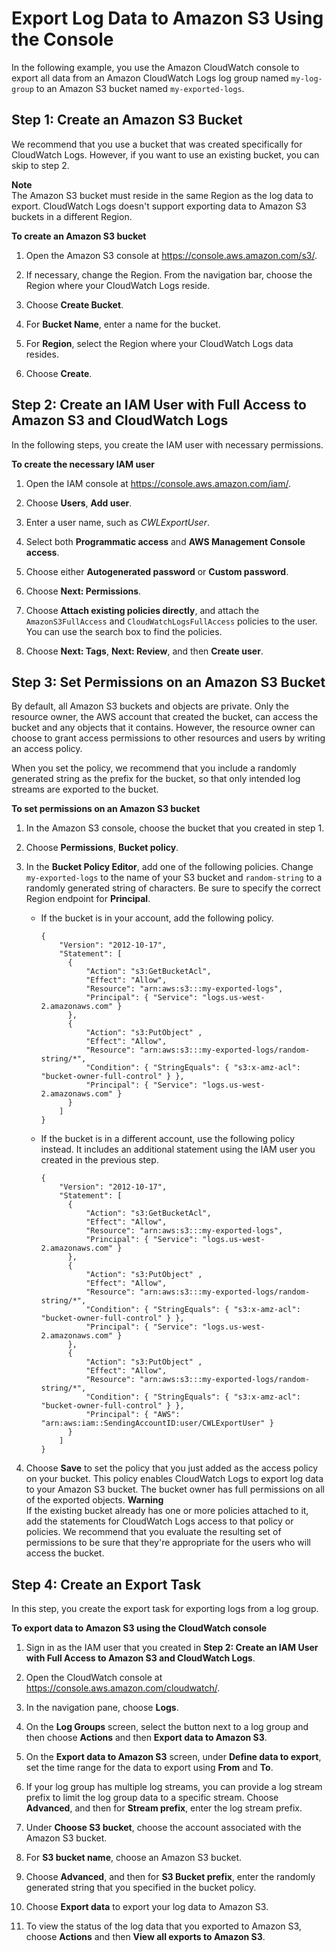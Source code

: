 # Export Log Data to Amazon S3 Using the Console<a name="S3ExportTasksConsole"></a>

In the following example, you use the Amazon CloudWatch console to export all data from an Amazon CloudWatch Logs log group named `my-log-group` to an Amazon S3 bucket named `my-exported-logs`\.

## Step 1: Create an Amazon S3 Bucket<a name="CreateS3BucketConsole"></a>

We recommend that you use a bucket that was created specifically for CloudWatch Logs\. However, if you want to use an existing bucket, you can skip to step 2\.

**Note**  
The Amazon S3 bucket must reside in the same Region as the log data to export\. CloudWatch Logs doesn't support exporting data to Amazon S3 buckets in a different Region\.

**To create an Amazon S3 bucket**

1. Open the Amazon S3 console at [https://console\.aws\.amazon\.com/s3/](https://console.aws.amazon.com/s3/)\.

1. If necessary, change the Region\. From the navigation bar, choose the Region where your CloudWatch Logs reside\.

1. Choose **Create Bucket**\.

1. For **Bucket Name**, enter a name for the bucket\.

1. For **Region**, select the Region where your CloudWatch Logs data resides\.

1. Choose **Create**\.

## Step 2: Create an IAM User with Full Access to Amazon S3 and CloudWatch Logs<a name="CreateIAMUser-With-S3-Access"></a>

In the following steps, you create the IAM user with necessary permissions\.

**To create the necessary IAM user**

1. Open the IAM console at [https://console\.aws\.amazon\.com/iam/](https://console.aws.amazon.com/iam/)\.

1. Choose **Users**, **Add user**\.

1. Enter a user name, such as *CWLExportUser*\.

1. Select both **Programmatic access** and **AWS Management Console access**\.

1. Choose either **Autogenerated password** or **Custom password**\.

1. Choose **Next: Permissions**\.

1. Choose **Attach existing policies directly**, and attach the `AmazonS3FullAccess` and `CloudWatchLogsFullAccess` policies to the user\. You can use the search box to find the policies\.

1. Choose **Next: Tags**, **Next: Review**, and then **Create user**\.

## Step 3: Set Permissions on an Amazon S3 Bucket<a name="S3PermissionsConsole"></a>

By default, all Amazon S3 buckets and objects are private\. Only the resource owner, the AWS account that created the bucket, can access the bucket and any objects that it contains\. However, the resource owner can choose to grant access permissions to other resources and users by writing an access policy\.

When you set the policy, we recommend that you include a randomly generated string as the prefix for the bucket, so that only intended log streams are exported to the bucket\.

**To set permissions on an Amazon S3 bucket**

1. In the Amazon S3 console, choose the bucket that you created in step 1\.

1. Choose **Permissions**, **Bucket policy**\.

1. In the **Bucket Policy Editor**, add one of the following policies\. Change `my-exported-logs` to the name of your S3 bucket and `random-string` to a randomly generated string of characters\. Be sure to specify the correct Region endpoint for **Principal**\.
   + If the bucket is in your account, add the following policy\. 

     ```
     {
         "Version": "2012-10-17",
         "Statement": [
           {
               "Action": "s3:GetBucketAcl",
               "Effect": "Allow",
               "Resource": "arn:aws:s3:::my-exported-logs",
               "Principal": { "Service": "logs.us-west-2.amazonaws.com" }
           },
           {
               "Action": "s3:PutObject" ,
               "Effect": "Allow",
               "Resource": "arn:aws:s3:::my-exported-logs/random-string/*",
               "Condition": { "StringEquals": { "s3:x-amz-acl": "bucket-owner-full-control" } },
               "Principal": { "Service": "logs.us-west-2.amazonaws.com" }
           }
         ]
     }
     ```
   + If the bucket is in a different account, use the following policy instead\. It includes an additional statement using the IAM user you created in the previous step\.

     ```
     {
         "Version": "2012-10-17",
         "Statement": [
           {
               "Action": "s3:GetBucketAcl",
               "Effect": "Allow",
               "Resource": "arn:aws:s3:::my-exported-logs",
               "Principal": { "Service": "logs.us-west-2.amazonaws.com" }
           },
           {
               "Action": "s3:PutObject" ,
               "Effect": "Allow",
               "Resource": "arn:aws:s3:::my-exported-logs/random-string/*",
               "Condition": { "StringEquals": { "s3:x-amz-acl": "bucket-owner-full-control" } },
               "Principal": { "Service": "logs.us-west-2.amazonaws.com" }
           },
           {
               "Action": "s3:PutObject" ,
               "Effect": "Allow",
               "Resource": "arn:aws:s3:::my-exported-logs/random-string/*",
               "Condition": { "StringEquals": { "s3:x-amz-acl": "bucket-owner-full-control" } },
               "Principal": { "AWS": "arn:aws:iam::SendingAccountID:user/CWLExportUser" }
           }
         ]
     }
     ```

1. Choose **Save** to set the policy that you just added as the access policy on your bucket\. This policy enables CloudWatch Logs to export log data to your Amazon S3 bucket\. The bucket owner has full permissions on all of the exported objects\.
**Warning**  
If the existing bucket already has one or more policies attached to it, add the statements for CloudWatch Logs access to that policy or policies\. We recommend that you evaluate the resulting set of permissions to be sure that they're appropriate for the users who will access the bucket\.

## Step 4: Create an Export Task<a name="CreateExportTaskConsole"></a>

In this step, you create the export task for exporting logs from a log group\.

**To export data to Amazon S3 using the CloudWatch console**

1. Sign in as the IAM user that you created in **Step 2: Create an IAM User with Full Access to Amazon S3 and CloudWatch Logs**\.

1. Open the CloudWatch console at [https://console\.aws\.amazon\.com/cloudwatch/](https://console.aws.amazon.com/cloudwatch/)\.

1. In the navigation pane, choose **Logs**\.

1. On the **Log Groups** screen, select the button next to a log group and then choose **Actions** and then **Export data to Amazon S3**\.

1. On the **Export data to Amazon S3** screen, under **Define data to export**, set the time range for the data to export using **From** and **To**\.

1. If your log group has multiple log streams, you can provide a log stream prefix to limit the log group data to a specific stream\. Choose **Advanced**, and then for **Stream prefix**, enter the log stream prefix\.

1. Under **Choose S3 bucket**, choose the account associated with the Amazon S3 bucket\.

1. For **S3 bucket name**, choose an Amazon S3 bucket\.

1. Choose **Advanced**, and then for **S3 Bucket prefix**, enter the randomly generated string that you specified in the bucket policy\.

1. Choose **Export data** to export your log data to Amazon S3\.

1. To view the status of the log data that you exported to Amazon S3, choose **Actions** and then **View all exports to Amazon S3**\.